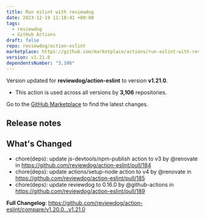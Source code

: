 ```yaml
---
title: Run eslint with reviewdog
date: 2023-12-19 11:18:41 +00:00
tags:
  - reviewdog
  - GitHub Actions
draft: false
repo: reviewdog/action-eslint
marketplace: https://github.com/marketplace/actions/run-eslint-with-reviewdog
version: v1.21.0
dependentsNumber: "3,106"
---
```



Version updated for **reviewdog/action-eslint** to version **v1.21.0**.
- This action is used across all versions by **3,106** repositories.

Go to the [GitHub Marketplace](https://github.com/marketplace/actions/run-eslint-with-reviewdog) to find the latest changes.

## Release notes

## What's Changed
* chore(deps): update js-devtools/npm-publish action to v3 by @renovate in https://github.com/reviewdog/action-eslint/pull/184
* chore(deps): update actions/setup-node action to v4 by @renovate in https://github.com/reviewdog/action-eslint/pull/185
* chore(deps): update reviewdog to 0.16.0 by @github-actions in https://github.com/reviewdog/action-eslint/pull/189


**Full Changelog**: https://github.com/reviewdog/action-eslint/compare/v1.20.0...v1.21.0
